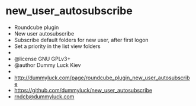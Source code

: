 new_user_autosubscribe
======================
 * Roundcube plugin
 * New user autosubscribe
 * Subscribe default folders for new user, after first logon
 * Set a priority in the list view folders
 *
 * @license GNU GPLv3+
 * @author Dummy Luck Kiev
 *
 * http://dummyluck.com/page/roundcube_plugin_new_user_autosubscribe
 * https://github.com/dummyluck/new_user_autosubscribe
 * rndcb@dummyluck.com

